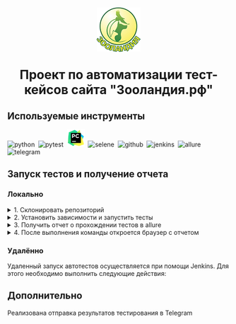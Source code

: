 <h1 align="center"> <img src="resources/logo.png">

Проект по автоматизации тест-кейсов сайта "Зооландия.рф" </h1>


## Используемые инструменты

<div>
<img src="https://user-images.githubusercontent.com/25181517/183423507-c056a6f9-1ba8-4312-a350-19bcbc5a8697.png" title="python" alt="python" width="40" height="40"/>&nbsp  
<img src="https://user-images.githubusercontent.com/25181517/184117132-9e89a93b-65fb-47c3-91e7-7d0f99e7c066.png" title="pytest" alt="pytest" width="40" height="40"/>&nbsp  
<img src="https://raw.githubusercontent.com/devicons/devicon/master/icons/pycharm/pycharm-original.svg" title="pycharm" alt="pycharm" width="40" height="40"/>&nbsp
<img src="https://user-images.githubusercontent.com/25181517/184103699-d1b83c07-2d83-4d99-9a1e-83bd89e08117.png" title="selene" alt="selene" width="40" height="40"/>&nbsp  
<img src="https://img.icons8.com/?size=100&id=3tC9EQumUAuq&format=png&color=000000" title="github" alt="github" width="40" height="40"/>&nbsp  
<img src="https://user-images.githubusercontent.com/25181517/179090274-733373ef-3b59-4f28-9ecb-244bea700932.png" title="jenkins" alt="jenkins" width="40" height="40"/>&nbsp
<img src="https://camo.githubusercontent.com/501c9d05b6660ba5e1a8753b8461e60d7ff1614656102c254ab800e14a6b19fa/68747470733a2f2f616c6c7572657265706f72742e6f72672f7075626c69632f696d672f616c6c7572652d7265706f72742e737667" title="allure" alt="allure" width="40" height="40"/>&nbsp
<img src="https://cdn-icons-png.flaticon.com/512/2111/2111646.png" title="telegram" alt="telegram" width="40" height="40"/>&nbsp
</div>

## Запуск тестов и получение отчета

### **Локально**

<details><summary>1. Склонировать репозиторий</summary>

```
git clone https://github.com/yulya9999/qa_guru_hw14
```
</details>

<details><summary>2. Установить зависимости и запустить тесты</summary>

```
python -m venv .venv
source .venv/bin/activate
pip install -r requirements.txt
pytest .
```
</details>

<details><summary>3. Получить отчет о прохождении тестов в allure</summary>

```
allure serve test/allure-results/
```
</details>

<details><summary>4. После выполнения команды откроется браузер с отчетом</summary>
    
<img src="">

</details>

### **Удалённо**

Удаленный запуск автотестов осуществляется при помощи Jenkins. Для этого необходимо выполнить следующие действия:


## **Дополнительно**

Реализована отправка результатов тестирования в Telegram